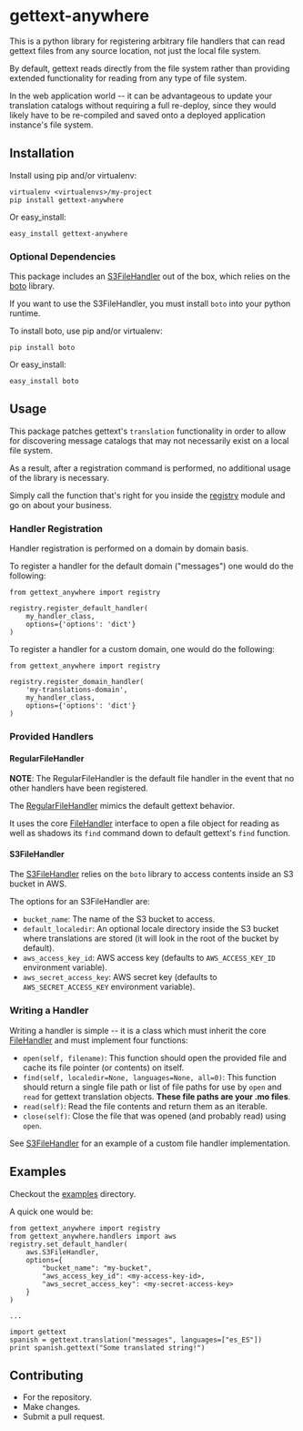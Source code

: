 # gettext-anywhere #

This is a python library for registering arbitrary file handlers that can read gettext files from any source location, not just the local file system.

By default, gettext reads directly from the file system rather than providing extended functionality for reading from any type of file system.

In the web application world -- it can be advantageous to update your translation catalogs without requiring a full re-deploy, since they would likely have to be re-compiled and saved onto a deployed application instance's file system.

## Installation ##

Install using pip and/or virtualenv:

    virtualenv <virtualenvs>/my-project
    pip install gettext-anywhere

Or easy_install:

    easy_install gettext-anywhere

### Optional Dependencies ###
This package includes an [S3FileHandler](gettext_anywhere/handlers/aws.py) out of the box, which relies on the [boto](https://pypi.python.org/pypi/boto) library.

If you want to use the S3FileHandler, you must install `boto` into your python runtime.

To install boto, use pip and/or virtualenv:

    pip install boto

Or easy_install:

    easy_install boto

## Usage ###
This package patches gettext's `translation` functionality in order to allow for discovering message catalogs that may not necessarily exist on a local file system.

As a result, after a registration command is performed, no additional usage of the library is necessary.

Simply call the function that's right for you inside the [registry](gettext_anywhere/registry.py) module and go on about your business.

### Handler Registration ###
Handler registration is performed on a domain by domain basis.

To register a handler for the default domain ("messages") one would do the following:

    from gettext_anywhere import registry

    registry.register_default_handler(
        my_handler_class,
        options={'options': 'dict'}
    )

To register a handler for a custom domain, one would do the following:

    from gettext_anywhere import registry

    registry.register_domain_handler(
        'my-translations-domain',
        my_handler_class,
        options={'options': 'dict'}
    )

### Provided Handlers ###
#### RegularFileHandler ####
**NOTE**: The RegularFileHandler is the default file handler in the event that no other handlers have been registered.

The [RegularFileHandler](gettext_anywhere/handlers/file.py) mimics the default gettext behavior.

It uses the core [FileHandler](gettext_anywhere/handlers/core.py) interface to open a file object for reading as well as shadows its `find` command down to default gettext's `find` function.

#### S3FileHandler ####
The [S3FileHandler](gettext_anywhere/handlers/aws.py) relies on the `boto` library to access contents inside an S3 bucket in AWS.

The options for an S3FileHandler are:

* `bucket_name`: The name of the S3 bucket to access.
* `default_localedir`: An optional locale directory inside the S3 bucket where translations are stored (it will look in the root of the bucket by default).
* `aws_access_key_id`: AWS access key (defaults to `AWS_ACCESS_KEY_ID` environment variable).
* `aws_secret_access_key`: AWS secret key (defaults to `AWS_SECRET_ACCESS_KEY` environment variable).

### Writing a Handler ###
Writing a handler is simple -- it is a class which must inherit the core [FileHandler](gettext_anywhere/handlers/core.py) and must implement four functions:

* `open(self, filename)`: This function should open the provided file and cache its file pointer (or contents) on itself.
* `find(self, localedir=None, languages=None, all=0)`: This function should return a single file path or list of file paths for use by `open` and `read` for gettext translation objects. **These file paths are your <domain>.mo files**.
* `read(self)`: Read the file contents and return them as an iterable.
* `close(self)`: Close the file that was opened (and probably read) using `open`.

See [S3FileHandler](gettext_anywhere/handlers/aws.py) for an example of a custom file handler implementation.

## Examples ##

Checkout the [examples](examples) directory.

A quick one would be:

    from gettext_anywhere import registry
    from gettext_anywhere.handlers import aws
    registry.set_default_handler(
        aws.S3FileHandler,
        options={
            "bucket_name": "my-bucket",
            "aws_access_key_id": <my-access-key-id>,
            "aws_secret_access_key": <my-secret-access-key>
        }
    )

    ...

    import gettext
    spanish = gettext.translation("messages", languages=["es_ES"])
    print spanish.gettext("Some translated string!")

## Contributing ##
* For the repository.
* Make changes.
* Submit a pull request.
